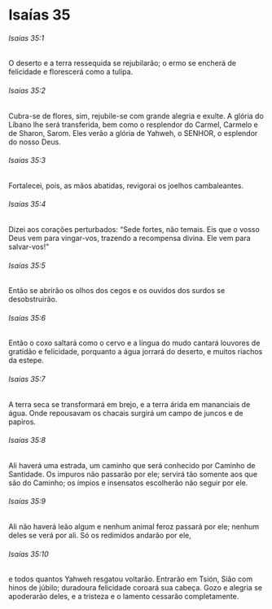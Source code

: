 # Isaías 35

###### Isaías 35:1

O deserto e a terra ressequida se rejubilarão; o ermo se encherá de felicidade e florescerá como a tulipa.

###### Isaías 35:2

Cubra-se de flores, sim, rejubile-se com grande alegria e exulte. A glória do Líbano lhe será transferida, bem como o resplendor do Carmel, Carmelo e de Sharon, Sarom. Eles verão a glória de Yahweh, o SENHOR, o esplendor do nosso Deus.

###### Isaías 35:3

Fortalecei, pois, as mãos abatidas, revigorai os joelhos cambaleantes.

###### Isaías 35:4

Dizei aos corações perturbados: “Sede fortes, não temais. Eis que o vosso Deus vem para vingar-vos, trazendo a recompensa divina. Ele vem para salvar-vos!”

###### Isaías 35:5

Então se abrirão os olhos dos cegos e os ouvidos dos surdos se desobstruirão.

###### Isaías 35:6

Então o coxo saltará como o cervo e a língua do mudo cantará louvores de gratidão e felicidade, porquanto a água jorrará do deserto, e muitos riachos da estepe.

###### Isaías 35:7

A terra seca se transformará em brejo, e a terra árida em mananciais de água. Onde repousavam os chacais surgirá um campo de juncos e de papiros.

###### Isaías 35:8

Ali haverá uma estrada, um caminho que será conhecido por Caminho de Santidade. Os impuros não passarão por ele; servirá tão somente aos que são do Caminho; os ímpios e insensatos escolherão não seguir por ele.

###### Isaías 35:9

Ali não haverá leão algum e nenhum animal feroz passará por ele; nenhum deles se verá por ali. Só os redimidos andarão por ele,

###### Isaías 35:10

e todos quantos Yahweh resgatou voltarão. Entrarão em Tsión, Sião com hinos de júbilo; duradoura felicidade coroará sua cabeça. Gozo e alegria se apoderarão deles, e a tristeza e o lamento cessarão completamente.


